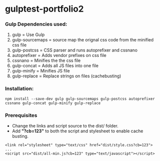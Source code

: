 # gulptest-portfolio2
### Gulp Dependencies used:

1) gulp = Use Gulp 
2) gulp-sourcemaps = source map the orignal css code from the minified css file
3) gulp-postcss = CSS parser and runs autoprefixer and cssnano
4) autoprefixer = Adds vendor prefixes on css file
5) cssnano = Minifies the the css file
6) gulp-concat = Adds all JS files into one file
7) gulp-minify = Minifies JS file 
8) gulp-replace = Replace strings on files (cachebusting)

### Installation:

```
npm install --save-dev gulp gulp-sourcemaps gulp-postcss autoprefixer cssnano gulp-concat gulp-minify gulp-replace
```

### Prerequisites

* Change the links and script source to the dist/ folder.
* Add **"?cb=123"** to both the script and stylesheet to enable cache busting.

```
<link rel="stylesheet" type="text/css" href="dist/style.css?cb=123">
...
<script src="dist/all-min.js?cb=123" type="text/javascript"></script>
```
